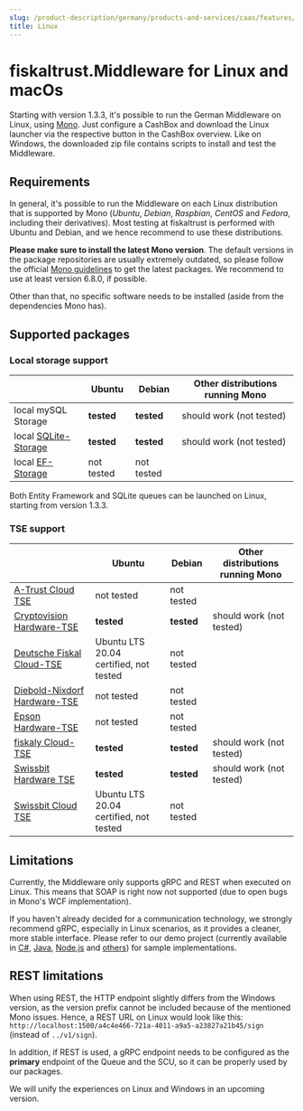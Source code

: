 ```yaml
---
slug: /product-description/germany/products-and-services/caas/features/platforms/linux
title: Linux
---
```


# fiskaltrust.Middleware for Linux and macOs

Starting with version 1.3.3, it's possible to run the German Middleware on Linux, using [Mono](https://www.mono-project.com/). Just configure a CashBox and download the Linux launcher via the respective button in the CashBox overview. Like on Windows, the downloaded zip file contains scripts to install and test the Middleware.

## Requirements

In general, it's possible to run the Middleware on each Linux distribution that is supported by Mono (_Ubuntu_, _Debian_, _Raspbian_, _CentOS_ and _Fedora_, including their derivatives). Most testing at fiskaltrust is performed with Ubuntu and Debian, and we hence recommend to use these distributions.

**Please make sure to install the latest Mono version**. The default versions in the package repositories are usually extremely outdated, so please follow the official [Mono guidelines](https://www.mono-project.com/download/stable/#download-lin-ubuntu) to get the latest packages. We recommend to use at least version 6.8.0, if possible.

Other than that, no specific software needs to be installed (aside from the dependencies Mono has).

## Supported packages

### Local storage support

|                                                                | Ubuntu     | Debian     | Other distributions running Mono |
|----------------------------------------------------------------|------------|------------|----------------------------------|
| local mySQL Storage                                            | **tested** | **tested** | should work (not tested)         |
| local [SQLite-Storage](../supported-databases/sqlite.md)       | **tested** | **tested** | should work (not tested)         |
| local [EF-Storage](../supported-databases/entity-framework.md) | not tested | not tested |                                  |

Both Entity Framework and SQLite queues can be launched on Linux, starting from version 1.3.3. 

### TSE support

|                                                                           | Ubuntu                                 | Debian     | Other distributions running Mono |
|---------------------------------------------------------------------------|----------------------------------------|------------|----------------------------------|
| [A-Trust Cloud TSE](../basics/tse/cloud/a-trust.md)                       | not tested                             | not tested |                                  |
| [Cryptovision Hardware-TSE](../basics/tse/hardware/cryptovision.md)       | **tested**                             | **tested** | should work (not tested)         |
| [Deutsche Fiskal Cloud-TSE](../basics/tse/cloud/deutsche-fiskal.md)       | Ubuntu LTS 20.04 certified, not tested | not tested |                                  |
| [Diebold-Nixdorf Hardware-TSE](../basics/tse/hardware/diebold-nixdorf.md) | not tested                             | not tested |                                  |
| [Epson Hardware-TSE](../basics/tse/hardware/epson.md)                     | not tested                             | not tested |                                  |
| [fiskaly Cloud-TSE](../basics/tse/cloud/fiskaly.md)                       | **tested**                             | **tested** | should work (not tested)         |
| [Swissbit Hardware TSE](../basics/tse/hardware/swissbit.md)               | **tested**                             | **tested** | should work (not tested)         |
| [Swissbit Cloud TSE](../basics/tse/cloud/swissbit-cloud.md)               | Ubuntu LTS 20.04 certified, not tested | not tested |                                  |

## Limitations

Currently, the Middleware only supports gRPC and REST when executed on Linux. This means that SOAP is right now not supported (due to open bugs in Mono's WCF implementation). 

If you haven't already decided for a communication technology, we strongly recommend gRPC, especially in Linux scenarios, as it provides a cleaner, more stable interface. Please refer to our demo project (currently available in [C#](https://github.com/fiskaltrust/middleware-demo-dotnet), [Java](https://github.com/fiskaltrust/middleware-demo-java), [Node.js](https://github.com/fiskaltrust/middleware-demo-node) and [others](https://github.com/fiskaltrust)) for sample implementations.

## REST limitations

When using REST, the HTTP endpoint slightly differs from the Windows version, as the version prefix cannot be included because of the mentioned Mono issues. Hence, a REST URL on Linux would look like this: `http://localhost:1500/a4c4e466-721a-4011-a9a5-a23827a21b45/sign` (instead of `../v1/sign`).

In addition, if REST is used, a gRPC endpoint needs to be configured as the **primary** endpoint of the Queue and the SCU, so it can be properly used by our packages.

We will unify the experiences on Linux and Windows in an upcoming version.